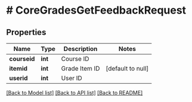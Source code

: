 # # CoreGradesGetFeedbackRequest

## Properties

Name | Type | Description | Notes
------------ | ------------- | ------------- | -------------
**courseid** | **int** | Course ID |
**itemid** | **int** | Grade Item ID | [default to null]
**userid** | **int** | User ID |

[[Back to Model list]](../../README.md#models) [[Back to API list]](../../README.md#endpoints) [[Back to README]](../../README.md)
